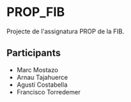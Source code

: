 # PROP_FIB
Projecte de l'assignatura PROP de la FIB.

## Participants
- Marc Mostazo
- Arnau Tajahuerce
- Agustí Costabella
- Francisco Torredemer
